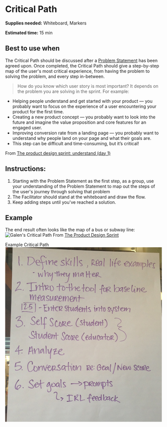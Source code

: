 # Critical Path

**Supplies needed:** Whiteboard, Markers

**Estimated time:** 15 min

## Best to use when

The Critical Path should be discussed after a
[Problem Statement](https://github.com/thoughtbot/design-sprint/blob/master/Exercises/problem-statement.md) has been agreed upon.
Once completed, the Critical Path should give a step-by-step map
of the user's most critical experience,
from having the problem to solving the problem,
and every step in-between.

> How do you know which user story is most important? It depends on the problem
you are solving in the sprint. For example:

>
* Helping people understand and get started with your product — you probably
  want to focus on the experience of a user encountering your product for the
  first time.
* Creating a new product concept — you probably want to look into the future and
  imagine the value proposition and core features for an engaged user.
* Improving conversion rate from a landing page — you probably want to
  understand why people land on your page and what their goals are.
* This step can be difficult and time-consuming, but it’s critical!

From [The product design sprint: understand (day 1)](https://www.gv.com/lib/the-product-design-sprint-understandday-1)

## Instructions:

1. Starting with the Problem Statement as the first step, as a group,
use your understanding of the Problem Statement to
map out the steps of the user's journey through solving that problem
2. The Facilitator should stand at the whiteboard and draw the flow.
3. Keep adding steps until you've reached a solution.

## Example

The end result often looks like the map of a bus or subway line:
![Galen's Critical Path](http://images.thoughtbot.com/the-product-design-sprint/criticalpath.jpg) 
From [The Product Design Sprint](http://robots.thoughtbot.com/the-product-design-sprint)

Example Critical Path
![](exercises-images/critical-path.jpg)
